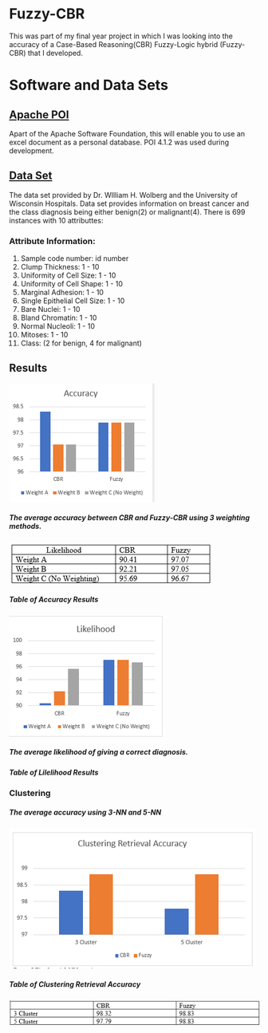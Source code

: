# Fuzzy-CBR
This was part of my final year project in which I was looking into the accuracy of a Case-Based Reasoning(CBR) Fuzzy-Logic hybrid (Fuzzy-CBR) that I developed. 

# Software and Data Sets

## [Apache POI](https://poi.apache.org/)
Apart of the Apache Software Foundation, this will enable you to use an excel document as a personal database. POI 4.1.2 was used during development. 

## [Data Set](https://archive.ics.uci.edu/ml/datasets/breast+cancer+wisconsin+(original)) 
The data set provided by Dr. WIlliam H. Wolberg and the University of Wisconsin Hospitals. Data set provides information on breast cancer and the class diagnosis being either benign(2) or malignant(4). There is 699 instances with 10 attributtes:

### Attribute Information:
1. Sample code number: id number
2. Clump Thickness: 1 - 10
3. Uniformity of Cell Size: 1 - 10
4. Uniformity of Cell Shape: 1 - 10
5. Marginal Adhesion: 1 - 10
6. Single Epithelial Cell Size: 1 - 10
7. Bare Nuclei: 1 - 10
8. Bland Chromatin: 1 - 10
9. Normal Nucleoli: 1 - 10
10. Mitoses: 1 - 10
11. Class: (2 for benign, 4 for malignant)


## Results
![alt text](ImagesAndDiagrams/accuracy.PNG "Accuracy")

##### The average accuracy between CBR and Fuzzy-CBR using 3 weighting methods. 

![alt text](ImagesAndDiagrams/tableAccuracy.PNG "Table Accuracy")

##### Table of Accuracy Results

![alt text](ImagesAndDiagrams/likelihood.PNG "Likelihood Results")

##### The average likelihood of giving a correct diagnosis. 


##### Table of Lilelihood Results 

### Clustering

##### The average accuracy using 3-NN and 5-NN
![alt text](ImagesAndDiagrams/clusterAccuracy.PNG "Cluster Accuracy")

##### Table of Clustering Retrieval Accuracy
![alt text](ImagesAndDiagrams/tableCluster.PNG "Table Cluster")
